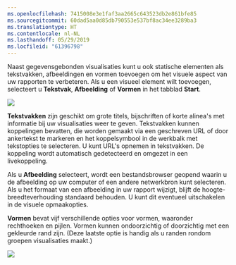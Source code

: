 ```yaml
---
ms.openlocfilehash: 7415008e3e1faf3aa2665c643523db2e861bfe85
ms.sourcegitcommit: 60dad5aa0d85db790553e537bf8ac34ee3289ba3
ms.translationtype: HT
ms.contentlocale: nl-NL
ms.lasthandoff: 05/29/2019
ms.locfileid: "61396798"
---
```

Naast gegevensgebonden visualisaties kunt u ook statische elementen als tekstvakken, afbeeldingen en vormen toevoegen om het visuele aspect van uw rapporten te verbeteren. Als u een visueel element wilt toevoegen, selecteert u **Tekstvak**, **Afbeelding** of **Vormen** in het tabblad **Start**.

![](media/3-10-create-shapes-images/3-10_1.png)

**Tekstvakken** zijn geschikt om grote titels, bijschriften of korte alinea's met informatie bij uw visualisaties weer te geven. Tekstvakken kunnen koppelingen bevatten, die worden gemaakt via een geschreven URL of door ankertekst te markeren en het koppelsymbool in de werkbalk met tekstopties te selecteren. U kunt URL's opnemen in tekstvakken. De koppeling wordt automatisch gedetecteerd en omgezet in een livekoppeling.

Als u **Afbeelding** selecteert, wordt een bestandsbrowser geopend waarin u de afbeelding op uw computer of een andere netwerkbron kunt selecteren. Als u het formaat van een afbeelding in uw rapport wijzigt, blijft de hoogte-breedteverhouding standaard behouden. U kunt dit eventueel uitschakelen in de visuele opmaakopties.

**Vormen** bevat vijf verschillende opties voor vormen, waaronder rechthoeken en pijlen. Vormen kunnen ondoorzichtig of doorzichtig met een gekleurde rand zijn. (Deze laatste optie is handig als u randen rondom groepen visualisaties maakt.)

![](media/3-10-create-shapes-images/3-10_2.png)


